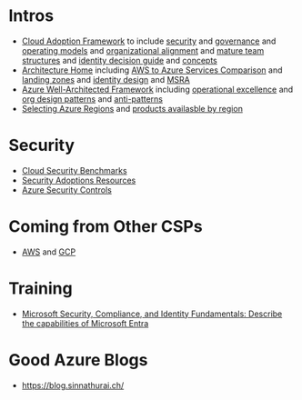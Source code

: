 # Intros 
- [Cloud Adoption Framework](https://learn.microsoft.com/en-us/azure/cloud-adoption-framework/) to include [security](https://learn.microsoft.com/en-us/azure/cloud-adoption-framework/secure/) and [governance](https://learn.microsoft.com/en-us/azure/cloud-adoption-framework/govern/initial-foundation) and [operating models](https://learn.microsoft.com/en-us/azure/cloud-adoption-framework/operating-model/compare) and [organizational alignment](https://learn.microsoft.com/en-us/azure/cloud-adoption-framework/plan/initial-org-alignment) and [mature team structures](https://learn.microsoft.com/en-us/azure/cloud-adoption-framework/organize/organization-structures) and [identity decision guide](https://learn.microsoft.com/en-us/azure/cloud-adoption-framework/decision-guides/identity/) and [concepts](https://learn.microsoft.com/en-us/azure/cloud-adoption-framework/ready/considerations/fundamental-concepts)
- [Architecture Home](https://learn.microsoft.com/en-us/azure/architecture/) including [AWS to Azure Services Comparison](https://learn.microsoft.com/en-us/azure/architecture/aws-professional/services) and [landing zones](https://learn.microsoft.com/en-us/azure/architecture/landing-zones/landing-zone-deploy) and [identity design](https://learn.microsoft.com/en-us/azure/architecture/identity/identity-start-here) and [MSRA](https://learn.microsoft.com/en-us/security/cybersecurity-reference-architecture/mcra)
- [Azure Well-Architected Framework](https://learn.microsoft.com/en-us/azure/well-architected/) including [operational excellence](https://learn.microsoft.com/en-us/azure/well-architected/operational-excellence/) and [org design patterns](https://learn.microsoft.com/en-us/azure/well-architected/operational-excellence/design-patterns) and [anti-patterns](https://learn.microsoft.com/en-us/azure/cloud-adoption-framework/antipatterns/organize-antipatterns)
- [Selecting Azure Regions](https://learn.microsoft.com/en-us/azure/cloud-adoption-framework/ready/azure-setup-guide/regions) and [products availasble by region](https://azure.microsoft.com/en-us/explore/global-infrastructure/products-by-region/)

# Security 
- [Cloud Security Benchmarks](https://learn.microsoft.com/en-us/security/benchmark/azure/) 
- [Security Adoptions Resources](https://learn.microsoft.com/en-us/security/ciso-workshop/adoption) 
- [Azure Security Controls](https://learn.microsoft.com/en-us/security/benchmark/azure/overview-v3)

# Coming from Other CSPs
- [AWS](https://learn.microsoft.com/en-us/azure/architecture/aws-professional/) and [GCP](https://learn.microsoft.com/en-us/azure/architecture/gcp-professional/)

# Training
- [Microsoft Security, Compliance, and Identity Fundamentals: Describe the capabilities of Microsoft Entra](https://learn.microsoft.com/en-us/training/paths/describe-capabilities-of-microsoft-identity-access/)

# Good Azure Blogs
- https://blog.sinnathurai.ch/
